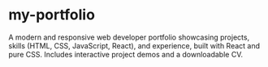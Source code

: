 # my-portfolio
A modern and responsive web developer portfolio showcasing projects, skills (HTML, CSS, JavaScript, React), and experience, built with React and pure CSS. Includes interactive project demos and a downloadable CV.
